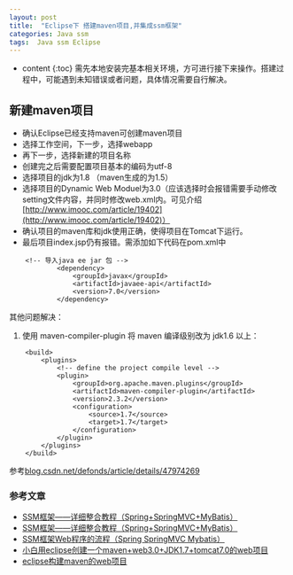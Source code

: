 ```yaml
---
layout: post
title:  "Eclipse下 搭建maven项目,并集成ssm框架"
categories: Java ssm
tags:  Java ssm Eclipse
---
```


* content
{:toc}
需先本地安装完基本相关环境，方可进行接下来操作。搭建过程中，可能遇到未知错误或者问题，具体情况需要自行解决。

<!--excerpt-->
## 新建maven项目
- 确认Eclipse已经支持maven可创建maven项目
- 选择工作空间，下一步，选择webapp
- 再下一步，选择新建的项目名称
- 创建完之后需要配置项目基本的编码为utf-8
- 选择项目的jdk为1.8 （maven生成的为1.5）
- 选择项目的Dynamic Web Moduel为3.0（应该选择时会报错需要手动修改setting文件内容，并同时修改web.xml内。可见介绍[http://www.imooc.com/article/19402](http://www.imooc.com/article/19402)）
- 确认项目的maven库和jdk使用正确，使得项目在Tomcat下运行。
- 最后项目index.jsp仍有报错。需添加如下代码在pom.xml中

```
    <!-- 导入java ee jar 包 -->  
            <dependency>  
                <groupId>javax</groupId>  
                <artifactId>javaee-api</artifactId>  
                <version>7.0</version>  
            </dependency>  
```
其他问题解决：
1. 使用 maven-compiler-plugin 将 maven 编译级别改为 jdk1.6 以上：

```
    <build>  
        <plugins>  
            <!-- define the project compile level -->  
            <plugin>  
                <groupId>org.apache.maven.plugins</groupId>  
                <artifactId>maven-compiler-plugin</artifactId>  
                <version>2.3.2</version>  
                <configuration>  
                    <source>1.7</source>  
                    <target>1.7</target>  
                </configuration>  
            </plugin>  
        </plugins>  
    </build>  
```
参考[blog.csdn.net/defonds/article/details/47974269](blog.csdn.net/defonds/article/details/47974269)

### 参考文章
- [SSM框架——详细整合教程（Spring+SpringMVC+MyBatis）](http://blog.csdn.net/yipanbo/article/details/45644751)
- [SSM框架——详细整合教程（Spring+SpringMVC+MyBatis）](http://blog.csdn.net/zhshulin/article/details/37956105)
- [SSM框架Web程序的流程（Spring SpringMVC Mybatis）](http://www.linuxidc.com/Linux/2016-08/134273.htm)
- [小白用eclipse创建一个maven+web3.0+JDK1.7+tomcat7.0的web项目](http://m.blog.csdn.net/lxjzqj2007/article/details/60466255)
- [eclipse构建maven的web项目 ](http://blog.csdn.net/smilevt/article/details/8215558/)